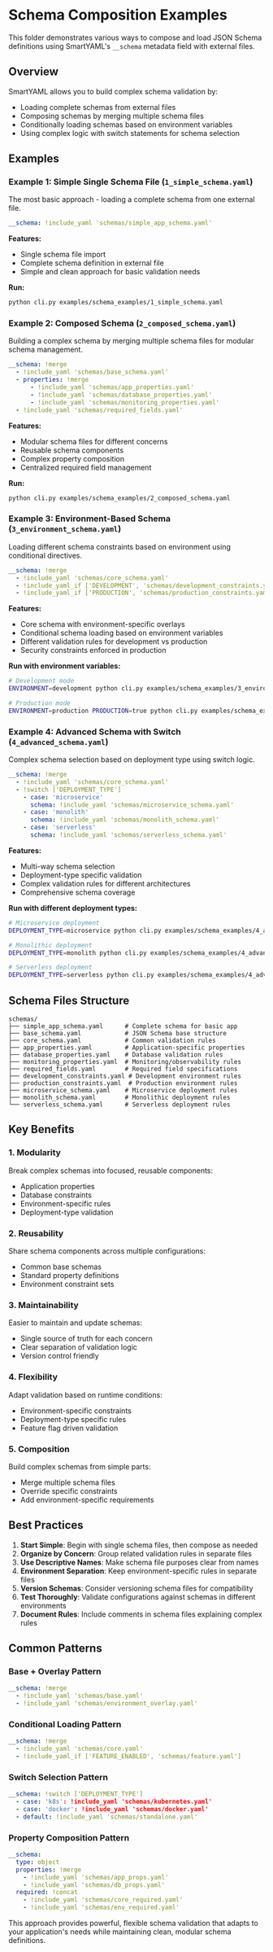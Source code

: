 # Schema Composition Examples

This folder demonstrates various ways to compose and load JSON Schema definitions using SmartYAML's `__schema` metadata field with external files.

## Overview

SmartYAML allows you to build complex schema validation by:
- Loading complete schemas from external files
- Composing schemas by merging multiple schema files  
- Conditionally loading schemas based on environment variables
- Using complex logic with switch statements for schema selection

## Examples

### Example 1: Simple Single Schema File (`1_simple_schema.yaml`)

The most basic approach - loading a complete schema from one external file.

```yaml
__schema: !include_yaml 'schemas/simple_app_schema.yaml'
```

**Features:**
- Single schema file import
- Complete schema definition in external file
- Simple and clean approach for basic validation needs

**Run:**
```bash
python cli.py examples/schema_examples/1_simple_schema.yaml
```

### Example 2: Composed Schema (`2_composed_schema.yaml`)

Building a complex schema by merging multiple schema files for modular schema management.

```yaml
__schema: !merge
  - !include_yaml 'schemas/base_schema.yaml'
  - properties: !merge
      - !include_yaml 'schemas/app_properties.yaml'
      - !include_yaml 'schemas/database_properties.yaml'
      - !include_yaml 'schemas/monitoring_properties.yaml'
  - !include_yaml 'schemas/required_fields.yaml'
```

**Features:**
- Modular schema files for different concerns
- Reusable schema components
- Complex property composition
- Centralized required field management

**Run:**
```bash
python cli.py examples/schema_examples/2_composed_schema.yaml
```

### Example 3: Environment-Based Schema (`3_environment_schema.yaml`)

Loading different schema constraints based on environment using conditional directives.

```yaml
__schema: !merge
  - !include_yaml 'schemas/core_schema.yaml'
  - !include_yaml_if ['DEVELOPMENT', 'schemas/development_constraints.yaml']
  - !include_yaml_if ['PRODUCTION', 'schemas/production_constraints.yaml']
```

**Features:**
- Core schema with environment-specific overlays
- Conditional schema loading based on environment variables
- Different validation rules for development vs production
- Security constraints enforced in production

**Run with environment variables:**
```bash
# Development mode
ENVIRONMENT=development python cli.py examples/schema_examples/3_environment_schema.yaml

# Production mode  
ENVIRONMENT=production PRODUCTION=true python cli.py examples/schema_examples/3_environment_schema.yaml
```

### Example 4: Advanced Schema with Switch (`4_advanced_schema.yaml`)

Complex schema selection based on deployment type using switch logic.

```yaml
__schema: !merge
  - !include_yaml 'schemas/core_schema.yaml'
  - !switch ['DEPLOYMENT_TYPE']
    - case: 'microservice'
      schema: !include_yaml 'schemas/microservice_schema.yaml'
    - case: 'monolith' 
      schema: !include_yaml 'schemas/monolith_schema.yaml'
    - case: 'serverless'
      schema: !include_yaml 'schemas/serverless_schema.yaml'
```

**Features:**
- Multi-way schema selection
- Deployment-type specific validation
- Complex validation rules for different architectures
- Comprehensive schema coverage

**Run with different deployment types:**
```bash
# Microservice deployment
DEPLOYMENT_TYPE=microservice python cli.py examples/schema_examples/4_advanced_schema.yaml

# Monolithic deployment
DEPLOYMENT_TYPE=monolith python cli.py examples/schema_examples/4_advanced_schema.yaml

# Serverless deployment  
DEPLOYMENT_TYPE=serverless python cli.py examples/schema_examples/4_advanced_schema.yaml
```

## Schema Files Structure

```
schemas/
├── simple_app_schema.yaml      # Complete schema for basic app
├── base_schema.yaml            # JSON Schema base structure
├── core_schema.yaml            # Common validation rules
├── app_properties.yaml         # Application-specific properties
├── database_properties.yaml    # Database validation rules
├── monitoring_properties.yaml  # Monitoring/observability rules  
├── required_fields.yaml        # Required field specifications
├── development_constraints.yaml # Development environment rules
├── production_constraints.yaml  # Production environment rules
├── microservice_schema.yaml    # Microservice deployment rules
├── monolith_schema.yaml        # Monolithic deployment rules
└── serverless_schema.yaml      # Serverless deployment rules
```

## Key Benefits

### 1. **Modularity**
Break complex schemas into focused, reusable components:
- Application properties
- Database constraints  
- Environment-specific rules
- Deployment-type validation

### 2. **Reusability**
Share schema components across multiple configurations:
- Common base schemas
- Standard property definitions
- Environment constraint sets

### 3. **Maintainability** 
Easier to maintain and update schemas:
- Single source of truth for each concern
- Clear separation of validation logic
- Version control friendly

### 4. **Flexibility**
Adapt validation based on runtime conditions:
- Environment-specific constraints
- Deployment-type specific rules
- Feature flag driven validation

### 5. **Composition**
Build complex schemas from simple parts:
- Merge multiple schema files
- Override specific constraints
- Add environment-specific requirements

## Best Practices

1. **Start Simple**: Begin with single schema files, then compose as needed
2. **Organize by Concern**: Group related validation rules in separate files
3. **Use Descriptive Names**: Make schema file purposes clear from names
4. **Environment Separation**: Keep environment-specific rules in separate files
5. **Version Schemas**: Consider versioning schema files for compatibility
6. **Test Thoroughly**: Validate configurations against schemas in different environments
7. **Document Rules**: Include comments in schema files explaining complex rules

## Common Patterns

### Base + Overlay Pattern
```yaml
__schema: !merge
  - !include_yaml 'schemas/base.yaml'
  - !include_yaml 'schemas/environment_overlay.yaml'
```

### Conditional Loading Pattern  
```yaml
__schema: !merge
  - !include_yaml 'schemas/core.yaml'
  - !include_yaml_if ['FEATURE_ENABLED', 'schemas/feature.yaml']
```

### Switch Selection Pattern
```yaml
__schema: !switch ['DEPLOYMENT_TYPE']
  - case: 'k8s': !include_yaml 'schemas/kubernetes.yaml'
  - case: 'docker': !include_yaml 'schemas/docker.yaml' 
  - default: !include_yaml 'schemas/standalone.yaml'
```

### Property Composition Pattern
```yaml
__schema:
  type: object
  properties: !merge
    - !include_yaml 'schemas/app_props.yaml'
    - !include_yaml 'schemas/db_props.yaml'
  required: !concat
    - !include_yaml 'schemas/core_required.yaml'  
    - !include_yaml 'schemas/env_required.yaml'
```

This approach provides powerful, flexible schema validation that adapts to your application's needs while maintaining clean, modular schema definitions.